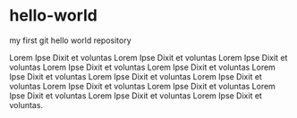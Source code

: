 # hello-world
my first git hello world repository

Lorem Ipse Dixit et voluntas Lorem Ipse Dixit et voluntas Lorem Ipse Dixit et voluntas Lorem Ipse Dixit et voluntas Lorem Ipse Dixit et voluntas Lorem Ipse Dixit et voluntas Lorem Ipse Dixit et voluntas Lorem Ipse Dixit et voluntas Lorem Ipse Dixit et voluntas Lorem Ipse Dixit et voluntas Lorem Ipse Dixit et voluntas Lorem Ipse Dixit et voluntas Lorem Ipse Dixit et voluntas.

